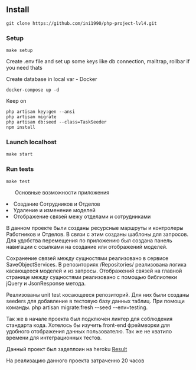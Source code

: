 ## Install
```
git clone https://github.com/ini1990/php-project-lvl4.git
```

### Setup
```
make setup
```
Create .env file and set up some keys like db connection, mailtrap, rollbar if you need thats


Create database in local var - Docker
```
docker-compose up -d
```
Keep on
```
php artisan key:gen --ansi
php artisan migrate
php artisan db:seed --class=TaskSeeder
npm install
```
### Launch localhost
```
make start
```

### Run tests
```
make test
```

<ol>Основные возможности приложения</ol>
<li>Создание Сотрудников и Отделов</li>
<li>Удаление и изменение моделей</li>
<li>Отображение связей межу отделами и сотрудниками</li>

<p>
В данном проекте были созданы ресурсные маршруты и контролеры Работников и Отделов.
В связи с этим созданы шаблоны для запросов. Для удобства перемещения по приложению был создана панель
навигации с ссылками на создание или отображений моделей.
</p>
<p>
Сохранение связей между сущностями реализовано в сервисе SaveObjectServices.
В репозиториях /Repositories/ реализована логика касающееся моделей и из запросы.
Отображений связей на главной странице между сущностями реализовано с помощью библиотеки jQuery и JsonResponse метода.
</p>
<p>
Реализованы unit test косающееся репозиторий. Для них были созданы seeders для добавление в тестовую базу данных таблиц.
При помощи команды. php artisan migrate:fresh --seed --env=testing.
</p>
<p>
Так же в начале проекта был подключен линтер для соблюдения стандарта кода.
Хотелось бы изучить front-end фреймворки для удобного отображения данных пользователю.
Так же не хватило времени для интеграционных тестов.
</p>
<p>Данный проект был задеплоин на heroku <a href="http://staff-department.herokuapp.com">Result</a></p>
<p>На реализацию данного проекта затраченно 20 часов</p>
